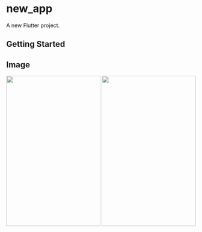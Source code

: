 # new_app

A new Flutter project.

## Getting Started


## Image
<img src="https://user-images.githubusercontent.com/74091147/146378137-e5db63e2-99c6-4383-95df-6f0047d0a5ef.png" width="250" height="400" />


<img src="https://user-images.githubusercontent.com/74091147/146378180-98cefdf6-11c9-4ce6-a321-bf5ff3dcdf0f.png" width="250" height="400" />





